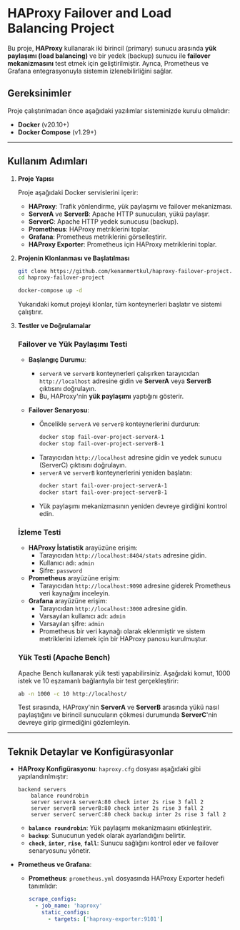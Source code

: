 
# HAProxy Failover and Load Balancing Project

Bu proje, **HAProxy** kullanarak iki birincil (primary) sunucu arasında **yük paylaşımı (load balancing)** ve bir yedek (backup) sunucu ile **failover mekanizmasını** test etmek için geliştirilmiştir. Ayrıca, Prometheus ve Grafana entegrasyonuyla sistemin izlenebilirliğini sağlar.

## Gereksinimler

Proje çalıştırılmadan önce aşağıdaki yazılımlar sisteminizde kurulu olmalıdır:

- **Docker** (v20.10+)
- **Docker Compose** (v1.29+)

---

## Kullanım Adımları

1. **Proje Yapısı**

   Proje aşağıdaki Docker servislerini içerir:

   - **HAProxy**: Trafik yönlendirme, yük paylaşımı ve failover mekanizması.
   - **ServerA** ve **ServerB**: Apache HTTP sunucuları, yükü paylaşır.
   - **ServerC**: Apache HTTP yedek sunucusu (backup).
   - **Prometheus**: HAProxy metriklerini toplar.
   - **Grafana**: Prometheus metriklerini görselleştirir.
   - **HAProxy Exporter**: Prometheus için HAProxy metriklerini toplar.

2. **Projenin Klonlanması ve Başlatılması**
   ```bash
   git clone https://github.com/kenanmertkul/haproxy-failover-project.git
   cd haproxy-failover-project
   ```

   ```bash
   docker-compose up -d
   ```

   Yukarıdaki komut projeyi klonlar, tüm konteynerleri başlatır ve sistemi çalıştırır.

3. **Testler ve Doğrulamalar**

   ### Failover ve Yük Paylaşımı Testi

   - **Başlangıç Durumu**:
     - `serverA` ve `serverB` konteynerleri çalışırken tarayıcıdan `http://localhost` adresine gidin ve **ServerA** veya **ServerB** çıktısını doğrulayın. 
     - Bu, HAProxy'nin **yük paylaşımı** yaptığını gösterir.

   - **Failover Senaryosu**:
     - Öncelikle `serverA` ve `serverB` konteynerlerini durdurun:
       ```bash
       docker stop fail-over-project-serverA-1
       docker stop fail-over-project-serverB-1
       ```
     - Tarayıcıdan `http://localhost` adresine gidin ve yedek sunucu (ServerC) çıktısını doğrulayın.
     - `serverA` ve `serverB` konteynerlerini yeniden başlatın:
       ```bash
       docker start fail-over-project-serverA-1
       docker start fail-over-project-serverB-1
       ```
     - Yük paylaşımı mekanizmasının yeniden devreye girdiğini kontrol edin.

   ### İzleme Testi

   - **HAProxy İstatistik** arayüzüne erişim:
     - Tarayıcıdan `http://localhost:8404/stats` adresine gidin.
     - Kullanıcı adı: `admin`
     - Şifre: `password`
   - **Prometheus** arayüzüne erişim:
     - Tarayıcıdan `http://localhost:9090` adresine giderek Prometheus veri kaynağını inceleyin.
   - **Grafana** arayüzüne erişim:
     - Tarayıcıdan `http://localhost:3000` adresine gidin.
     - Varsayılan kullanıcı adı: `admin`
     - Varsayılan şifre: `admin`
     - Prometheus bir veri kaynağı olarak eklenmiştir ve sistem metriklerini izlemek için bir HAProxy panosu kurulmuştur.

   ### Yük Testi (Apache Bench)

   Apache Bench kullanarak yük testi yapabilirsiniz. Aşağıdaki komut, 1000 istek ve 10 eşzamanlı bağlantıyla bir test gerçekleştirir:

   ```bash
   ab -n 1000 -c 10 http://localhost/
   ```

   Test sırasında, HAProxy'nin **ServerA** ve **ServerB** arasında yükü nasıl paylaştığını ve birincil sunucuların çökmesi durumunda **ServerC**'nin devreye girip girmediğini gözlemleyin.

---

## Teknik Detaylar ve Konfigürasyonlar

- **HAProxy Konfigürasyonu**:
   `haproxy.cfg` dosyası aşağıdaki gibi yapılandırılmıştır:
   ```haproxy
   backend servers
       balance roundrobin
       server serverA serverA:80 check inter 2s rise 3 fall 2
       server serverB serverB:80 check inter 2s rise 3 fall 2
       server serverC serverC:80 check backup inter 2s rise 3 fall 2
   ```
   - **`balance roundrobin`**: Yük paylaşımı mekanizmasını etkinleştirir.
   - **`backup`**: Sunucunun yedek olarak ayarlandığını belirtir.
   - **`check`**, **`inter`**, **`rise`**, **`fall`**: Sunucu sağlığını kontrol eder ve failover senaryosunu yönetir.

- **Prometheus ve Grafana**:
   - **Prometheus**: `prometheus.yml` dosyasında HAProxy Exporter hedefi tanımlıdır:
     ```yaml
     scrape_configs:
       - job_name: 'haproxy'
         static_configs:
           - targets: ['haproxy-exporter:9101']
     ```
